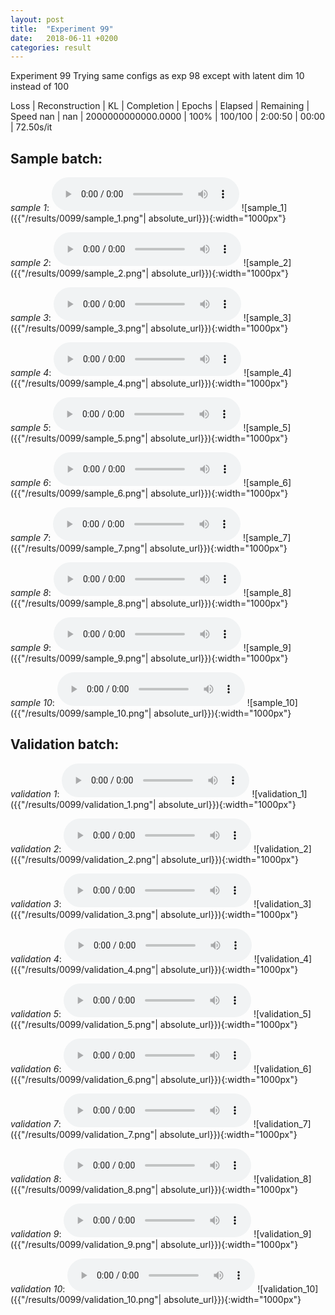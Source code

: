 ```yaml
---
layout: post
title:  "Experiment 99"
date:   2018-06-11 +0200
categories: result
---
```

Experiment 99
Trying same configs as exp 98 except with latent dim 10 instead of 100

Loss | Reconstruction | KL | Completion | Epochs | Elapsed | Remaining | Speed
nan | nan | 2000000000000.0000 | 100% | 100/100 | 2:00:50 | 00:00 | 72.50s/it



## **Sample batch**:
_sample 1_:
<audio src="/ResultsOverview/results/0099/sample_1.wav" controls preload></audio>
![sample_1]({{"/results/0099/sample_1.png"| absolute_url}}){:width="1000px"}

_sample 2_:
<audio src="/ResultsOverview/results/0099/sample_2.wav" controls preload></audio>
![sample_2]({{"/results/0099/sample_2.png"| absolute_url}}){:width="1000px"}

_sample 3_:
<audio src="/ResultsOverview/results/0099/sample_3.wav" controls preload></audio>
![sample_3]({{"/results/0099/sample_3.png"| absolute_url}}){:width="1000px"}

_sample 4_:
<audio src="/ResultsOverview/results/0099/sample_4.wav" controls preload></audio>
![sample_4]({{"/results/0099/sample_4.png"| absolute_url}}){:width="1000px"}

_sample 5_:
<audio src="/ResultsOverview/results/0099/sample_5.wav" controls preload></audio>
![sample_5]({{"/results/0099/sample_5.png"| absolute_url}}){:width="1000px"}

_sample 6_:
<audio src="/ResultsOverview/results/0099/sample_6.wav" controls preload></audio>
![sample_6]({{"/results/0099/sample_6.png"| absolute_url}}){:width="1000px"}

_sample 7_:
<audio src="/ResultsOverview/results/0099/sample_7.wav" controls preload></audio>
![sample_7]({{"/results/0099/sample_7.png"| absolute_url}}){:width="1000px"}

_sample 8_:
<audio src="/ResultsOverview/results/0099/sample_8.wav" controls preload></audio>
![sample_8]({{"/results/0099/sample_8.png"| absolute_url}}){:width="1000px"}

_sample 9_:
<audio src="/ResultsOverview/results/0099/sample_9.wav" controls preload></audio>
![sample_9]({{"/results/0099/sample_9.png"| absolute_url}}){:width="1000px"}

_sample 10_:
<audio src="/ResultsOverview/results/0099/sample_10.wav" controls preload></audio>
![sample_10]({{"/results/0099/sample_10.png"| absolute_url}}){:width="1000px"}

## **Validation batch**:
_validation 1_:
<audio src="/ResultsOverview/results/0099/validation_1.wav" controls preload></audio>
![validation_1]({{"/results/0099/validation_1.png"| absolute_url}}){:width="1000px"}

_validation 2_:
<audio src="/ResultsOverview/results/0099/validation_2.wav" controls preload></audio>
![validation_2]({{"/results/0099/validation_2.png"| absolute_url}}){:width="1000px"}

_validation 3_:
<audio src="/ResultsOverview/results/0099/validation_3.wav" controls preload></audio>
![validation_3]({{"/results/0099/validation_3.png"| absolute_url}}){:width="1000px"}

_validation 4_:
<audio src="/ResultsOverview/results/0099/validation_4.wav" controls preload></audio>
![validation_4]({{"/results/0099/validation_4.png"| absolute_url}}){:width="1000px"}

_validation 5_:
<audio src="/ResultsOverview/results/0099/validation_5.wav" controls preload></audio>
![validation_5]({{"/results/0099/validation_5.png"| absolute_url}}){:width="1000px"}

_validation 6_:
<audio src="/ResultsOverview/results/0099/validation_6.wav" controls preload></audio>
![validation_6]({{"/results/0099/validation_6.png"| absolute_url}}){:width="1000px"}

_validation 7_:
<audio src="/ResultsOverview/results/0099/validation_7.wav" controls preload></audio>
![validation_7]({{"/results/0099/validation_7.png"| absolute_url}}){:width="1000px"}

_validation 8_:
<audio src="/ResultsOverview/results/0099/validation_8.wav" controls preload></audio>
![validation_8]({{"/results/0099/validation_8.png"| absolute_url}}){:width="1000px"}

_validation 9_:
<audio src="/ResultsOverview/results/0099/validation_9.wav" controls preload></audio>
![validation_9]({{"/results/0099/validation_9.png"| absolute_url}}){:width="1000px"}

_validation 10_:
<audio src="/ResultsOverview/results/0099/validation_10.wav" controls preload></audio>
![validation_10]({{"/results/0099/validation_10.png"| absolute_url}}){:width="1000px"}
